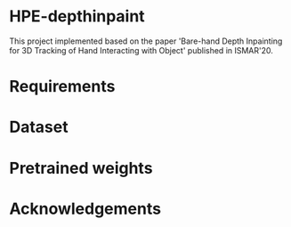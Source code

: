 # HPE-depthinpaint

This project implemented based on the paper 'Bare-hand Depth Inpainting for 3D Tracking of Hand Interacting with Object' published in ISMAR'20.

# Requirements

# Dataset

# Pretrained weights


# Acknowledgements
